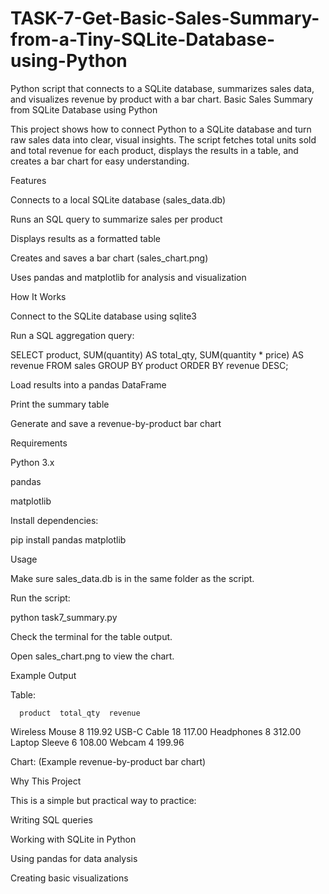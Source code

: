 # TASK-7-Get-Basic-Sales-Summary-from-a-Tiny-SQLite-Database-using-Python
Python script that connects to a SQLite database, summarizes sales data, and visualizes revenue by product with a bar chart.
Basic Sales Summary from SQLite Database using Python

This project shows how to connect Python to a SQLite database and turn raw sales data into clear, visual insights.
The script fetches total units sold and total revenue for each product, displays the results in a table, and creates a bar chart for easy understanding.

Features

Connects to a local SQLite database (sales_data.db)

Runs an SQL query to summarize sales per product

Displays results as a formatted table

Creates and saves a bar chart (sales_chart.png)

Uses pandas and matplotlib for analysis and visualization

How It Works

Connect to the SQLite database using sqlite3

Run a SQL aggregation query:

SELECT product, SUM(quantity) AS total_qty, SUM(quantity * price) AS revenue
FROM sales
GROUP BY product
ORDER BY revenue DESC;


Load results into a pandas DataFrame

Print the summary table

Generate and save a revenue-by-product bar chart

Requirements

Python 3.x

pandas

matplotlib

Install dependencies:

pip install pandas matplotlib

Usage

Make sure sales_data.db is in the same folder as the script.

Run the script:

python task7_summary.py


Check the terminal for the table output.

Open sales_chart.png to view the chart.

Example Output

Table:

      product  total_qty  revenue
Wireless Mouse         8   119.92
USB-C Cable           18   117.00
Headphones             8   312.00
Laptop Sleeve          6   108.00
Webcam                 4   199.96


Chart:
(Example revenue-by-product bar chart)

Why This Project

This is a simple but practical way to practice:

Writing SQL queries

Working with SQLite in Python

Using pandas for data analysis

Creating basic visualizations
